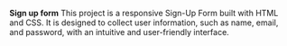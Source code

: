 **Sign up form**
This project is a responsive Sign-Up Form built with HTML and CSS.
It is designed to collect user information, such as name, email, and password, with an intuitive and user-friendly interface.
